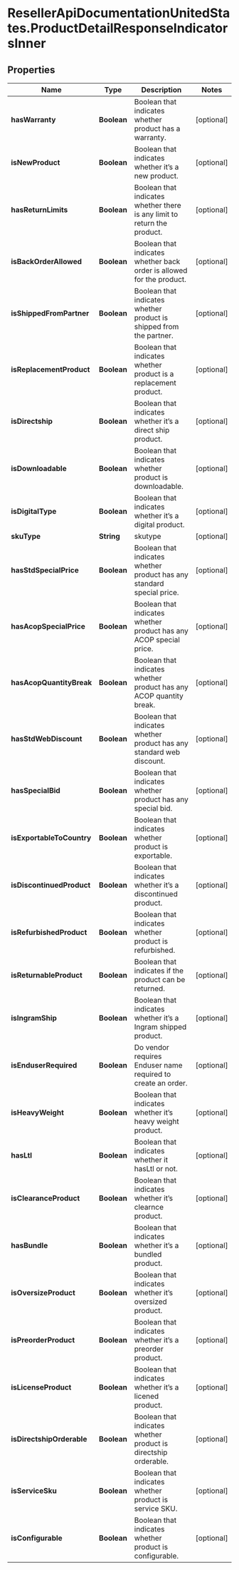 # ResellerApiDocumentationUnitedStates.ProductDetailResponseIndicatorsInner

## Properties

Name | Type | Description | Notes
------------ | ------------- | ------------- | -------------
**hasWarranty** | **Boolean** | Boolean that indicates whether product has a warranty. | [optional] 
**isNewProduct** | **Boolean** | Boolean that indicates whether it’s a new product.  | [optional] 
**hasReturnLimits** | **Boolean** | Boolean that indicates whether there is any limit to return the product. | [optional] 
**isBackOrderAllowed** | **Boolean** | Boolean that indicates whether back order is allowed for the product. | [optional] 
**isShippedFromPartner** | **Boolean** | Boolean that indicates whether product is shipped from the partner. | [optional] 
**isReplacementProduct** | **Boolean** | Boolean that indicates whether product is a replacement product. | [optional] 
**isDirectship** | **Boolean** | Boolean that indicates whether it’s a direct ship product. | [optional] 
**isDownloadable** | **Boolean** | Boolean that indicates whether product is downloadable. | [optional] 
**isDigitalType** | **Boolean** | Boolean that indicates whether it’s a digital product.  | [optional] 
**skuType** | **String** | skutype | [optional] 
**hasStdSpecialPrice** | **Boolean** | Boolean that indicates whether product has any standard special price. | [optional] 
**hasAcopSpecialPrice** | **Boolean** | Boolean that indicates whether product has any ACOP special price. | [optional] 
**hasAcopQuantityBreak** | **Boolean** | Boolean that indicates whether product has any ACOP quantity break. | [optional] 
**hasStdWebDiscount** | **Boolean** | Boolean that indicates whether product has any standard web discount. | [optional] 
**hasSpecialBid** | **Boolean** | Boolean that indicates whether product has any special bid. | [optional] 
**isExportableToCountry** | **Boolean** | Boolean that indicates whether product is exportable. | [optional] 
**isDiscontinuedProduct** | **Boolean** | Boolean that indicates whether it’s a discontinued product. | [optional] 
**isRefurbishedProduct** | **Boolean** | Boolean that indicates whether product is refurbished. | [optional] 
**isReturnableProduct** | **Boolean** | Boolean that indicates if the product can be returned. | [optional] 
**isIngramShip** | **Boolean** | Boolean that indicates whether it’s a Ingram shipped product. | [optional] 
**isEnduserRequired** | **Boolean** | Do vendor requires Enduser name required to create an order. | [optional] 
**isHeavyWeight** | **Boolean** | Boolean that indicates whether it’s  heavy weight product. | [optional] 
**hasLtl** | **Boolean** | Boolean that indicates whether it hasLtl or not. | [optional] 
**isClearanceProduct** | **Boolean** | Boolean that indicates whether it’s clearnce product. | [optional] 
**hasBundle** | **Boolean** | Boolean that indicates whether it’s a bundled product. | [optional] 
**isOversizeProduct** | **Boolean** | Boolean that indicates whether it’s oversized product. | [optional] 
**isPreorderProduct** | **Boolean** | Boolean that indicates whether it’s a preorder product. | [optional] 
**isLicenseProduct** | **Boolean** | Boolean that indicates whether it’s a licened product. | [optional] 
**isDirectshipOrderable** | **Boolean** | Boolean that indicates whether product is directship orderable. | [optional] 
**isServiceSku** | **Boolean** | Boolean that indicates whether product is service SKU. | [optional] 
**isConfigurable** | **Boolean** | Boolean that indicates whether product is configurable. | [optional] 


